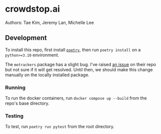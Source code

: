 # crowdstop.ai

Authors: Tae Kim, Jeremy Lan, Michelle Lee

## Development

To install this repo, first install [`poetry`](https://python-poetry.org/docs/), then run `poetry install` on a `python>=3.10` environment.

The `motrackers` package has a slight bug. I've raised [an issue](https://github.com/adipandas/multi-object-tracker/issues/51) on their repo but not sure if it will get resolved. Until then, we should make this change manually on the locally installed package.

### Running

To run the docker containers, run `docker compose up --build` from the repo's base directory.

### Testing

To test, run `poetry run pytest` from the root directory.